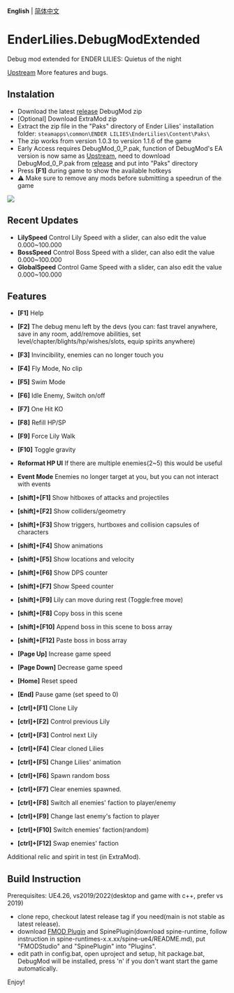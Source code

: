 **English** | [简体中文](README_CN.md)
# EnderLilies.DebugModExtended
Debug mod extended for ENDER LILIES: Quietus of the night

[Upstream](https://github.com/Trexounay/EnderLilies.DebugMod) More features and bugs.
## Instalation
 - Download the latest [release](https://github.com/EnderLiliesFans5040/EnderLilies.DebugModExtended/releases/latest) DebugMod zip
 - [Optional] Download ExtraMod zip
 - Extract the zip file in the "Paks" directory of Ender Lilies' installation folder:
 `steamapps\common\ENDER LILIES\EnderLilies\Content\Paks\`
 - The zip works from version 1.0.3 to version 1.1.6 of the game
 - Early Access requires DebugMod_0_P.pak, function of DebugMod's EA version is now same as [Upstream](https://github.com/Trexounay/EnderLilies.DebugMod), need to download DebugMod_0_P.pak from [release](https://github.com/EnderLiliesFans5040/EnderLilies.DebugModExtended/releases/latest) and put into "Paks" directory
 - Press **[F1]** during game to show the available hotkeys
 - :warning:  Make sure to remove any mods before submitting a speedrun of the game

![](https://i.imgur.com/cVu3sxn.jpg)

## Recent Updates
 - **LilySpeed** Control Lily Speed with a slider, can also edit the value 0.000~100.000
 - **BossSpeed** Control Boss Speed with a slider, can also edit the value 0.000~100.000
 - **GlobalSpeed** Control Game Speed with a slider, can also edit the value 0.000~100.000

## Features
 - **[F1]** Help
 - **[F2]** The debug menu left by the devs (you can: fast travel anywhere, save in any room, add/remove abilities, set level/chapter/blights/hp/wishes/slots, equip spirits anywhere)
 - **[F3]** Invincibility, enemies can no longer touch you
 - **[F4]** Fly Mode, No clip
 - **[F5]** Swim Mode
 - **[F6]** Idle Enemy, Switch on/off
 - **[F7]** One Hit KO
 - **[F8]** Refill HP/SP
 - **[F9]** Force Lily Walk
 - **[F10]** Toggle gravity
 - **Reformat HP UI** If there are multiple enemies(2~5) this would be useful
 - **Event Mode** Enemies no longer target at you, but you can not interact with events

 - **[shift]+[F1]** Show hitboxes of attacks and projectiles
 - **[shift]+[F2]** Show colliders/geometry
 - **[shift]+[F3]** Show triggers, hurtboxes and collision capsules of characters
 - **[shift]+[F4]** Show animations
 - **[shift]+[F5]** Show locations and velocity
 - **[shift]+[F6]** Show DPS counter
 - **[shift]+[F7]** Show Speed counter
 - **[shift]+[F9]** Lily can move during rest (Toggle:free move)
 - **[shift]+[F8]** Copy boss in this scene
 - **[shift]+[F10]** Append boss in this scene to boss array 
 - **[shift]+[F12]** Paste boss in boss array
 
 - **[Page Up]** Increase game speed
 - **[Page Down]** Decrease game speed
 - **[Home]** Reset speed
 - **[End]** Pause game (set speed to 0)

 - **[ctrl]+[F1]** Clone Lily
 - **[ctrl]+[F2]** Control previous Lily
 - **[ctrl]+[F3]** Control next Lily
 - **[ctrl]+[F4]** Clear cloned Lilies
 - **[ctrl]+[F5]** Change Lilies' animation
 - **[ctrl]+[F6]** Spawn random boss
 - **[ctrl]+[F7]** Clear enemies spawned.
 - **[ctrl]+[F8]** Switch all enemies' faction to player/enemy
 - **[ctrl]+[F9]** Change last enemy's faction to player
 - **[ctrl]+[F10]** Switch enemies' faction(random)
 - **[ctrl]+[F12]** Swap enemies' faction

Additional relic and spirit in test (in ExtraMod).

## Build Instruction
Prerequisites: UE4.26, vs2019/2022(desktop and game with c++, prefer vs 2019)
- clone repo, checkout latest release tag if you need(main is not stable as latest release).
- download [FMOD Plugin](https://www.fmod.com/download#fmodforunreal) and SpinePlugin(download spine-runtime, follow instruction in spine-runtimes-x.x.xx/spine-ue4/README.md), put "FMODStudio" and "SpinePlugin" into "Plugins".
- edit path in config.bat, open uproject and setup, hit package.bat, DebugMod will be installed, press 'n' if you don't want start the game automatically.

Enjoy!
